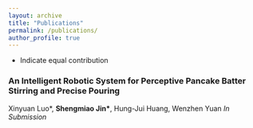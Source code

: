 ```yaml
---
layout: archive
title: "Publications"
permalink: /publications/
author_profile: true
---
```

* Indicate equal contribution

### **An Intelligent Robotic System for Perceptive Pancake Batter Stirring and Precise Pouring**  
Xinyuan Luo*, __Shengmiao Jin*__, Hung-Jui Huang, Wenzhen Yuan
*In Submission*

